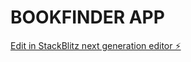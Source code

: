 # BOOKFINDER APP

[Edit in StackBlitz next generation editor ⚡️](https://stackblitz.com/~/github.com/Rohanb2202/vitejs-vite-5oczcm)
